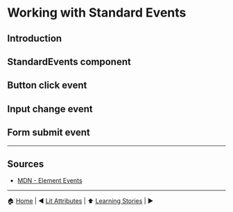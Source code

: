 # Working with Standard Events

## Introduction

## StandardEvents component

## Button click event

## Input change event

## Form submit event

---

## Sources

* [MDN - Element Events](https://developer.mozilla.org/en-US/docs/Web/API/Element#events)

---

:house: [Home](../README.md) | :arrow_backward: [Lit Attributes](./lit-attributes.md) | :arrow_up: [Learning Stories](./README.md) | []() :arrow_forward:
